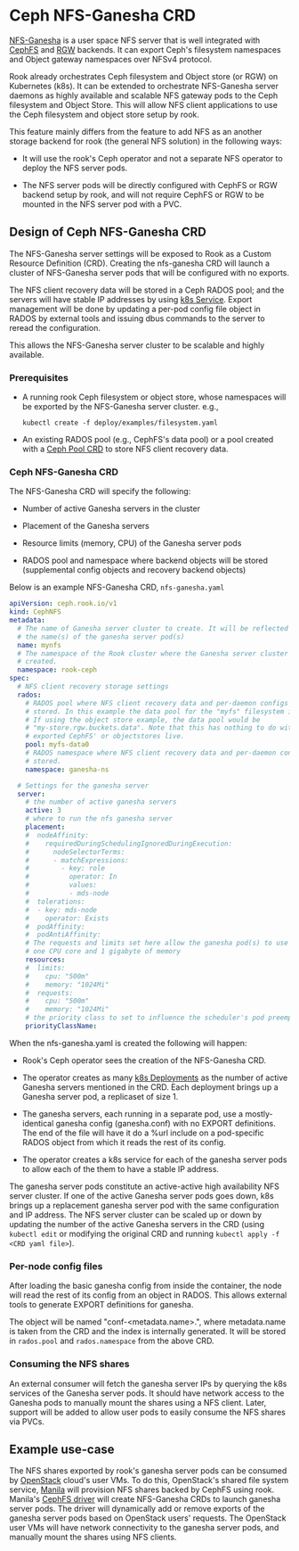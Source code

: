 # Ceph NFS-Ganesha CRD

[NFS-Ganesha] is a user space NFS server that is well integrated with [CephFS]
and [RGW] backends. It can export Ceph's filesystem namespaces and Object
gateway namespaces over NFSv4 protocol.

Rook already orchestrates Ceph filesystem and Object store (or RGW) on
Kubernetes (k8s). It can be extended to orchestrate NFS-Ganesha server daemons
as highly available and  scalable NFS gateway pods to the Ceph filesystem and
Object Store. This will allow NFS client applications to use the Ceph filesystem
and object store setup by rook.

This feature mainly differs from the feature to add NFS as an another
storage backend for rook (the general NFS solution) in the following ways:

* It will use the rook's Ceph operator and not a separate NFS operator to
  deploy the NFS server pods.

* The NFS server pods will be directly configured with CephFS or RGW
  backend setup by rook, and will not require CephFS or RGW to be mounted
  in the NFS server pod with a PVC.

## Design of Ceph NFS-Ganesha CRD

The NFS-Ganesha server settings will be exposed to Rook as a
Custom Resource Definition (CRD). Creating the nfs-ganesha CRD will launch
a cluster of NFS-Ganesha server pods that will be configured with no exports.

The NFS client recovery data will be stored in a Ceph RADOS pool; and
the servers will have stable IP addresses by using [k8s Service].
Export management will be done by updating a per-pod config file object
in RADOS by external tools and issuing dbus commands to the server to
reread the configuration.

This allows the NFS-Ganesha server cluster to be scalable and highly available.

### Prerequisites

- A running rook Ceph filesystem or object store, whose namespaces will be
  exported by the NFS-Ganesha server cluster.
  e.g.,
  ```
  kubectl create -f deploy/examples/filesystem.yaml
  ```

- An existing RADOS pool (e.g., CephFS's data pool) or a pool created with a
  [Ceph Pool CRD] to store NFS client recovery data.

### Ceph NFS-Ganesha CRD

The NFS-Ganesha CRD will specify the following:

- Number of active Ganesha servers in the cluster

- Placement of the Ganesha servers

- Resource limits (memory, CPU) of the Ganesha server pods

- RADOS pool and namespace where backend objects will be stored (supplemental
  config objects and recovery backend objects)


Below is an example NFS-Ganesha CRD, `nfs-ganesha.yaml`

```yaml
apiVersion: ceph.rook.io/v1
kind: CephNFS
metadata:
  # The name of Ganesha server cluster to create. It will be reflected in
  # the name(s) of the ganesha server pod(s)
  name: mynfs
  # The namespace of the Rook cluster where the Ganesha server cluster is
  # created.
  namespace: rook-ceph
spec:
  # NFS client recovery storage settings
  rados:
    # RADOS pool where NFS client recovery data and per-daemon configs are
    # stored. In this example the data pool for the "myfs" filesystem is used.
    # If using the object store example, the data pool would be
    # "my-store.rgw.buckets.data". Note that this has nothing to do with where
    # exported CephFS' or objectstores live.
    pool: myfs-data0
    # RADOS namespace where NFS client recovery data and per-daemon configs are
    # stored.
    namespace: ganesha-ns

  # Settings for the ganesha server
  server:
    # the number of active ganesha servers
    active: 3
    # where to run the nfs ganesha server
    placement:
    #  nodeAffinity:
    #    requiredDuringSchedulingIgnoredDuringExecution:
    #      nodeSelectorTerms:
    #      - matchExpressions:
    #        - key: role
    #          operator: In
    #          values:
    #          - mds-node
    #  tolerations:
    #  - key: mds-node
    #    operator: Exists
    #  podAffinity:
    #  podAntiAffinity:
    # The requests and limits set here allow the ganesha pod(s) to use half of
    # one CPU core and 1 gigabyte of memory
    resources:
    #  limits:
    #    cpu: "500m"
    #    memory: "1024Mi"
    #  requests:
    #    cpu: "500m"
    #    memory: "1024Mi"
    # the priority class to set to influence the scheduler's pod preemption
    priorityClassName:
```

When the  nfs-ganesha.yaml is created the following will happen:

- Rook's Ceph operator sees the creation of the NFS-Ganesha CRD.

- The operator creates as many [k8s Deployments] as the number of active
  Ganesha servers mentioned in the CRD. Each deployment brings up a Ganesha
  server pod, a replicaset of size 1.

- The ganesha servers, each running in a separate pod, use a mostly-identical
  ganesha config (ganesha.conf) with no EXPORT definitions. The end of the
  file will have it do a %url include on a pod-specific RADOS object from which
  it reads the rest of its config.

- The operator creates a k8s service for each of the ganesha server pods
  to allow each of the them to have a stable IP address.

The ganesha server pods constitute an active-active high availability NFS
server cluster. If one of the active Ganesha server pods goes down, k8s brings
up a replacement ganesha server pod with the same configuration and IP address.
The NFS server cluster can be scaled up or down by updating the
number of the active Ganesha servers in the CRD (using `kubectl edit` or
modifying the original CRD and running `kubectl apply -f <CRD yaml file>`).

### Per-node config files
After loading the basic ganesha config from inside the container, the node
will read the rest of its config from an object in RADOS. This allows external
tools to generate EXPORT definitions for ganesha.

The object will be named "conf-<metadata.name>.<index>", where metadata.name
is taken from the CRD and the index is internally generated. It will be stored
in `rados.pool` and `rados.namespace` from the above CRD.

### Consuming the NFS shares

An external consumer will fetch the ganesha server IPs by querying the k8s
services of the Ganesha server pods. It should have network access to the
Ganesha pods to manually mount the shares using a NFS client. Later, support
will be added to allow user pods to easily consume the NFS shares via PVCs.

## Example use-case

The NFS shares exported by rook's ganesha server pods can be consumed by
[OpenStack] cloud's user VMs. To do this, OpenStack's shared file system
service, [Manila] will provision NFS shares backed by CephFS using rook.
Manila's [CephFS driver] will create NFS-Ganesha CRDs to launch ganesha server
pods. The driver will dynamically add or remove exports of the ganesha server
pods based on OpenStack users' requests. The OpenStack user VMs will have
network connectivity to the ganesha server pods, and manually mount the shares
using NFS clients.

[NFS-Ganesha]: https://github.com/nfs-ganesha/nfs-ganesha/wiki
[CephFS]: http://docs.ceph.com/docs/master/cephfs/nfs/
[RGW]: http://docs.ceph.com/docs/master/radosgw/nfs/
[Rook toolbox]: (/Documentation/ceph-toolbox.md)
[Ceph manager]: (http://docs.ceph.com/docs/master/mgr/)
[OpenStack]: (https://www.openstack.org/software/)
[Manila]: (https://wiki.openstack.org/wiki/Manila)
[CephFS driver]: (https://github.com/openstack/manila/blob/master/doc/source/admin/cephfs_driver.rst)
[k8s ConfigMaps]: (https://kubernetes.io/docs/tasks/configure-pod-container/configure-pod-configmap/)
[k8s Service]: (https://kubernetes.io/docs/concepts/services-networking/service)
[Ceph Pool CRD]: (https://github.com/rook/rook/blob/master/Documentation/ceph-pool-crd.md)
[k8s Deployments]: (https://kubernetes.io/docs/concepts/workloads/controllers/deployment/)
